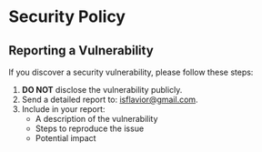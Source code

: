 # Security Policy

## Reporting a Vulnerability

If you discover a security vulnerability, please follow these steps:

1. **DO NOT** disclose the vulnerability publicly.
2. Send a detailed report to: isflavior@gmail.com.
3. Include in your report:
    - A description of the vulnerability
    - Steps to reproduce the issue
    - Potential impact